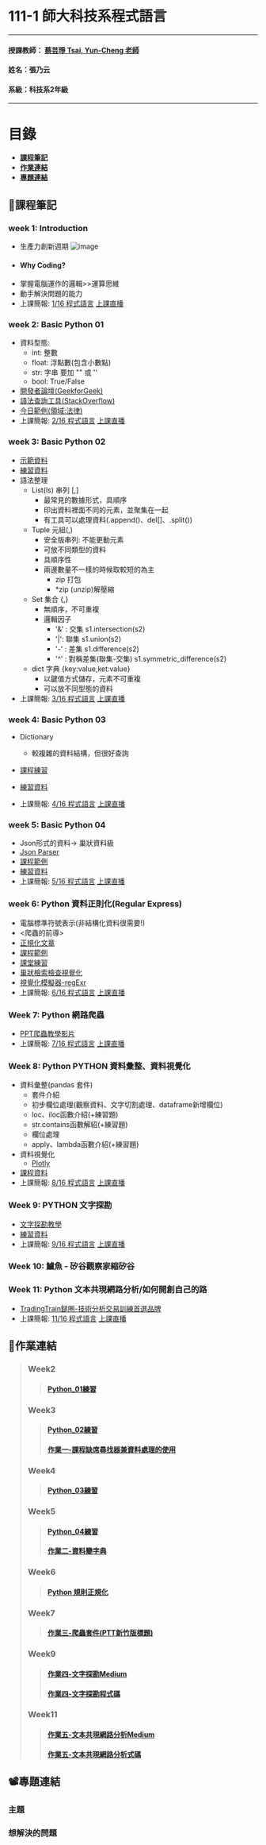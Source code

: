 # 111-1 師大科技系程式語言
***
 #### 授課教師： [蔡芸琤 Tsai, Yun-Cheng 老師](https://github.com/pecu?tab=repositories)
 #### 姓名：張乃云
 #### 系級：科技系2年級
***
# 目錄  

+ [**課程筆記**](https://github.com/41071119H-Irene/PL#pencil%E8%AA%B2%E7%A8%8B%E7%AD%86%E8%A8%98)
+ [**作業連結**](https://github.com/41071119H-Irene/PL#%E4%BD%9C%E6%A5%AD%E9%80%A3%E7%B5%90)
+ [**專題連結**](https://github.com/41071119H-Irene/PL#%EF%B8%8F%E5%B0%88%E9%A1%8C%E9%80%A3%E7%B5%90)

## :pencil:課程筆記
### week 1: Introduction
 * 生產力創新週期
 ![image](https://user-images.githubusercontent.com/112916890/190286800-1c6c537f-3b8c-494e-ac89-fd8eec616966.png)
 *  #### Why Coding?
   * 掌握電腦運作的邏輯>>運算思維
   * 動手解決問題的能力
 * 上課簡報: [1/16 程式語言](https://docs.google.com/presentation/d/e/2PACX-1vS_11f3KIeNeqmInAKfHaDzOTxK_ff05aI3H3hanLX1qI6Z8iHhbOfqEUgl3Gzx3s1pYtjIZcdzECSP/pub?start=false&loop=false&delayms=3000&slide=id.p)  [上課直播](https://www.youtube.com/watch?v=LiPvUoV-Dy4&feature=youtu.be)
 
### week 2: Basic Python 01
 * 資料型態:
   * int: 整數
   * float: 浮點數(包含小數點)
   * str: 字串 要加 "" 或 ''
   * bool: True/False
 * [開發者論壇(GeekforGeek)](https://www.geeksforgeeks.org/python-programming-language/)
 * [語法查詢工具(StackOverflow)](https://stackoverflow.co/)
 * [今日範例(領域:法律)](https://github.com/pecu/LawTech/tree/main/Learning-Materials/C1_Python_%E5%9F%BA%E7%A4%8E_01)
 * 上課簡報: [2/16 程式語言](https://docs.google.com/presentation/d/e/2PACX-1vQa2_6HxpBPDUjViqvd82AqQfnywwWwETU60fLexCe7ADD8A7kHkpGjkmO6kCSYyw-AFrSCfG3THXiA/pub?start=false&loop=false&delayms=3000&slide=id.p)  [上課直播](https://moodle3.ntnu.edu.tw/mod/page/view.php?id=502948)
 
 ### week 3: Basic Python 02
 * [示範資料](https://github.com/pecu/PL/blob/main/Python02.ipynb)
 * [練習資料](https://github.com/pecu/LawTech/tree/main/Learning-Materials/C1_Python_%E5%9F%BA%E7%A4%8E_02)
 * 語法整理
    * List(ls) 串列 [,]
        * 最常見的數據形式，具順序
        * 印出資料裡面不同的元素，並聚集在一起
        * 有工具可以處理資料(.append()、del[]、.split())
    * Tuple 元組(,)
        * 安全版串列: 不能更動元素
        * 可放不同類型的資料
        * 具順序性
        * 兩邊數量不一樣的時候取較短的為主
           * zip 打包
           * *zip (unzip)解壓縮
    * Set 集合 {,}
        * 無順序，不可重複
        * 邏輯因子
           * '&' : 交集 s1.intersection(s2)
           * '|': 聯集 s1.union(s2)
           * '-' : 差集 s1.difference(s2)
           * '^' : 對稱差集(聯集-交集) s1.symmetric_difference(s2)
    * dict 字典 {key:value,ket:value}
        * 以鍵值方式儲存，元素不可重複
        * 可以放不同型態的資料
 * 上課簡報: [3/16 程式語言](https://docs.google.com/presentation/d/e/2PACX-1vSAw9A5Eu_lHKzShkG8CacnBGk4xauhztCRro8AaxmllMd-gGR3iZpgeV2q8Yz4Fm7CRgfW7fmZSnTJ/pub?start=false&loop=false&delayms=3000&slide=id.p)  [上課直播](https://moodle3.ntnu.edu.tw/mod/page/view.php?id=508174)
 
 ### week 4: Basic Python 03
 * Dictionary
    * 較複雜的資料結構，但很好查詢
 * [課程練習](https://github.com/41071119H-Irene/PL/blob/main/Week4_Python_03.ipynb)
 * [練習資料](https://github.com/pecu/LawTech/tree/main/Learning-Materials/C2_Python_%E5%9F%BA%E7%A4%8E_03%2604)
 
  * 上課簡報: [4/16 程式語言](https://docs.google.com/presentation/d/e/2PACX-1vRR3pc8mhMsa4xByYW6vKqtJiJCsAaeLLCvmRVf3RquXZDwY3yk0H9vcF3CGwkVh5ypqe5Yto0-E88d/pub?start=false&loop=false&delayms=3000&slide=id.p)  [上課直播](https://moodle3.ntnu.edu.tw/mod/page/view.php?id=512297)

### week 5: Basic Python 04
 * Json形式的資料-> 巢狀資料級
 * [Json Parser](http://json.parser.online.fr/)
 * [課程範例](https://github.com/pecu/PL/blob/main/HW2.ipynb)
 * [練習資料](https://github.com/pecu/PL/blob/main/Python03.ipynb)
 * 上課簡報: [5/16 程式語言](https://docs.google.com/presentation/d/e/2PACX-1vRB9etAYcIULZFrawJ1_e1g_0jHvTSZMIBxzCbGMVSwaO92n-lf-T-4Ye9U6M0r25hqugHUI8smMPOZ/pub?start=false&loop=false&delayms=3000&slide=id.p)  [上課直播](https://moodle3.ntnu.edu.tw/mod/page/view.php?id=516152)

### week 6: Python 資料正則化(Regular Express)
 * 電腦標準符號表示(非結構化資料很需要!)
 * <爬蟲的前導>
 * [正規化文章](http://perso.ens-lyon.fr/lise.vaudor/strings-et-expressions-regulieres/?fbclid=IwAR0IHvNKp43Qrfo0TqpolYPpMUfViSrCBDY8SmBveKm01yZ6PzHPxspVaNI)
 * [課程範例](https://github.com/pecu/LawTech/blob/main/Learning-Materials/C3_Python_%E8%B3%87%E6%96%99%E6%AD%A3%E8%A6%8F%E5%8C%96/python_%E8%B3%87%E6%96%99%E6%AD%A3%E5%89%87%E5%8C%96_code.ipynb)
 * [課堂練習](https://github.com/pecu/LawTech/blob/main/Learning-Materials/C3_Python_%E8%B3%87%E6%96%99%E6%AD%A3%E8%A6%8F%E5%8C%96/python_%E7%AB%B6%E8%B3%BD%E7%A9%BA%E7%99%BD%E8%80%83%E9%A1%8C.ipynb)
 * [巢狀檢索檢查視覺化](https://jsoncrack.com/editor)
 * [視覺化模擬器-regExr](https://regexr.com/)
 * 上課簡報: [6/16 程式語言](https://docs.google.com/presentation/d/e/2PACX-1vSKqly4jm5pdKscVPAGZvHkc-bfGa3X0P5SYGTIv0HoOTLfV94L7UVWcWnchhdRUTTsEYVqlyQ0wi23/pub?start=false&loop=false&delayms=3000&slide=id.p)  [上課直播](https://moodle3.ntnu.edu.tw/mod/page/view.php?id=518934)

### Week 7: Python 網路爬蟲
 * [PPT爬蟲教學影片](https://youtu.be/9Z9xKWfNo7k)
 * 上課簡報: [7/16 程式語言](https://docs.google.com/presentation/d/e/2PACX-1vSIQhAt8wK9K6tgOx9xCsg8cVjZSXgH8Q-whPekB0Zi68fCTwJvmQ_XeJAfrLdohB_jMDn_mblxWCtC/pub?start=false&loop=false&delayms=3000&slide=id.p)  [上課直播](https://moodle3.ntnu.edu.tw/mod/page/view.php?id=522340)

### Week 8: Python PYTHON 資料彙整、資料視覺化
 * 資料彙整(pandas 套件)
     * 套件介紹
     * 初步欄位處理(觀察資料、文字切割處理、dataframe新增欄位)
     * loc、iloc函數介紹(+練習題)
     * str.contains函數解紹(+練習題)
     * 欄位處理
     * apply、lambda函數介紹(+練習題)
 * 資料視覺化
     * [Plotly](https://plotly.com/python/)
 * [課程資料]([https://youtu.be/9Z9xKWfNo7k](https://github.com/pecu/LawTech/tree/main/Learning-Materials/C5_Python_%E8%B3%87%E6%96%99%E5%BD%99%E6%95%B4%26%E8%B3%87%E6%96%99%E8%A6%96%E8%A6%BA%E5%8C%96))
 * 上課簡報: [8/16 程式語言](https://docs.google.com/presentation/d/e/2PACX-1vR0lsj6suoMW-s48VLVaWeXB2vXwcPmvX2jKpXOCuZuEry3VMyAlapumD20gt1DUPiMIT6krRjZba3P/pub?start=false&loop=false&delayms=3000&slide=id.p)  [上課直播](https://moodle3.ntnu.edu.tw/mod/page/view.php?id=525096)
 
 ### Week 9: PYTHON 文字探勘
 * [文字探勘教學](https://www.youtube.com/watch?v=HGPPoaBxyb0&feature=emb_imp_woyt)
 * [練習資料](https://github.com/pecu/LawTech/tree/main/2021LawTech/Learning-Materials/C6_Python_%E6%96%87%E5%AD%97%E6%8E%A2%E5%8B%98)
 * 上課簡報: [9/16 程式語言](https://docs.google.com/presentation/d/e/2PACX-1vS-XoNDMEDtxpfenW3dO9rkpeGKX0TbF2IfBP-Q7g4mbUft--2lynYvZ9MPej10k0xKub2ekj-mD_DY/pub?start=false&loop=false&delayms=3000&slide=id.p)  [上課直播](https://www.youtube.com/watch?v=YYoZXoOftK0)
 ### Week 10: 鱸魚 - 矽谷觀察家縮矽谷
 ### Week 11: Python 文本共現網路分析/如何開創自己的路 
 * [TradingTrain鎚圈-技術分析交易訓練首選品牌](https://www.tdtn.tw/)
 * 上課簡報: [11/16 程式語言](https://docs.google.com/presentation/d/e/2PACX-1vQkAyFp8CqGYo1cb58Sv3Ba-glwkMsqbcQ-G5BFsLVm_wmRNCIpGWgiATFoV_MSUJRy7NsmNXtOP9qo/pub?start=false&loop=false&delayms=3000&slide=id.p)  [上課直播](https://moodle3.ntnu.edu.tw/mod/page/view.php?id=532851)

## 🙌作業連結
> ### Week2
>> #### [Python_01練習](https://github.com/41071119H-Irene/PL/blob/main/Week2_python_01.ipynb)
> ### Week3
>> #### [Python_02練習](https://github.com/41071119H-Irene/PL/blob/main/Week3_python_02.ipynb)
>> #### [作業一-課程缺席尋找器兼資料處理的使用](https://github.com/41071119H-Irene/PL/blob/main/Week3_Homework_01.ipynb)
> ### Week4
>> #### [Python_03練習](https://github.com/41071119H-Irene/PL/blob/main/Week4_Python_03.ipynb)
> ### Week5
>> #### [Python_04練習](https://github.com/41071119H-Irene/PL/blob/main/Week5_Python04.ipynb)
>> #### [作業二-資料變字典](https://github.com/41071119H-Irene/PL/blob/main/Week5_Python04(HW2).ipynb)
> ### Week6
>> #### [Python 規則正規化](https://github.com/41071119H-Irene/PL/blob/main/Week6_Python%20Regular%20Express.ipynb)
> ### Week7
>> #### [作業三-爬蟲套件(PTT新竹版標題)](https://github.com/41071119H-Irene/PL/tree/main/HW3%20python%20crawl)
> ### Week9
>> #### [作業四-文字探勘Medium](https://medium.com/@irene9227/文字探勘的強大-從google評論分析於師大附近最受歡迎的飲料店並深入探討此飲料店為何受歡迎-c1e8b27a7158)
>> #### [作業四-文字探勘程式碼](https://github.com/41071119H-Irene/PL/blob/main/Week9_HW4_Drinks.ipynb)
> ### Week11
>> #### [作業五-文本共現網路分析Medium](https://medium.com/@irene9227/%E6%8F%9B%E7%A8%AE%E6%96%B9%E5%BC%8F%E5%88%86%E6%9E%90-%E5%85%B1%E7%8F%BE%E6%80%A7%E5%88%86%E6%9E%90-%E6%9B%B4%E5%8F%AF%E4%BB%A5%E7%9F%A5%E9%81%93%E8%B3%87%E6%96%99%E4%B9%8B%E9%96%93%E7%9A%84%E9%97%9C%E8%81%AF-%E6%9B%B4%E6%B7%B1%E5%85%A5%E5%88%86%E6%9E%90-%E5%8F%A4%E6%97%A9%E8%8C%B6%E5%9D%8A-%E7%82%BA%E4%BD%95%E5%8F%97%E6%AD%A1%E8%BF%8E-32f0f56ba8ba)
>> #### [作業五-文本共現網路分析式碼]()

## 📽️專題連結
### 主題
### 想解決的問題
### 
